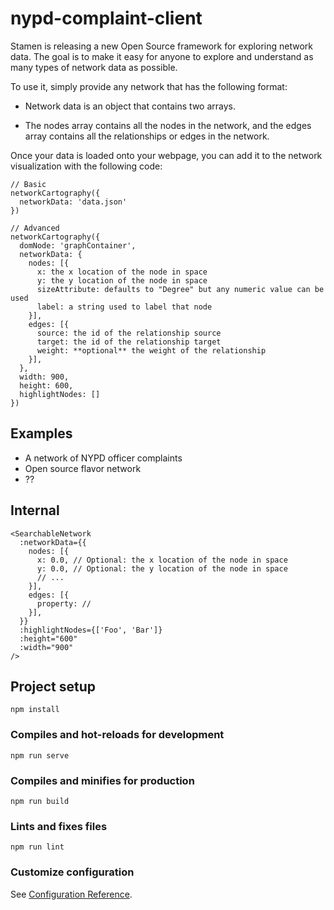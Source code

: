 # nypd-complaint-client

Stamen is releasing a new Open Source framework for exploring network data. The goal is to make it easy for anyone to explore and understand as many types of network data as possible.

To use it, simply provide any network that has the following format:

- Network data is an object that contains two arrays.

- The nodes array contains all the nodes in the network, and the edges array contains all the relationships or edges in the network.

Once your data is loaded onto your webpage, you can add it to the network visualization with the following code:

```
// Basic
networkCartography({
  networkData: 'data.json'
})

// Advanced
networkCartography({
  domNode: 'graphContainer',
  networkData: {
    nodes: [{
      x: the x location of the node in space
      y: the y location of the node in space
      sizeAttribute: defaults to "Degree" but any numeric value can be used
      label: a string used to label that node
    }],
    edges: [{
      source: the id of the relationship source
      target: the id of the relationship target
      weight: **optional** the weight of the relationship
    }],
  },
  width: 900,
  height: 600,
  highlightNodes: []
})
```

## Examples

- A network of NYPD officer complaints
- Open source flavor network
- ??

## Internal

```
<SearchableNetwork
  :networkData={{
    nodes: [{
      x: 0.0, // Optional: the x location of the node in space
      y: 0.0, // Optional: the y location of the node in space
      // ...
    }],
    edges: [{
      property: //
    }],
  }}
  :highlightNodes={['Foo', 'Bar']}
  :height="600"
  :width="900"
/>
```

## Project setup

```
npm install
```

### Compiles and hot-reloads for development

```
npm run serve
```

### Compiles and minifies for production

```
npm run build
```

### Lints and fixes files

```
npm run lint
```

### Customize configuration

See [Configuration Reference](https://cli.vuejs.org/config/).
